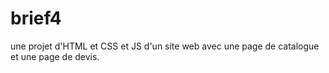 # brief4
une projet d'HTML et CSS et JS d'un site web
avec une page de catalogue et une page de devis.
